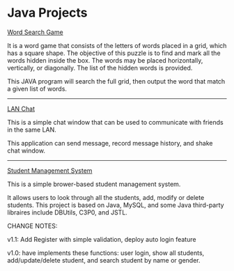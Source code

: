 # Java Projects

<a href="https://github.com/yogggithub/JavaProjects/tree/master/WordSearchGame">Word Search Game</a>

It is a word game that consists of the letters of words placed in a grid, which has a square shape. The objective of this puzzle is to find and mark all the words hidden inside the box. The words may be placed horizontally, vertically, or diagonally. The list of the hidden words is provided.

This JAVA program will search the full grid, then output the word that match a given list of words. 

<HR>

<a href="https://github.com/yogggithub/Java_Porjects/blob/master/LAN_Chat.jar">LAN Chat</a>

This is a simple chat window that can be used to communicate with friends in the same LAN.

This application can send message, record message history, and shake chat window.

<HR>
  

<a href="https://github.com/yogggithub/Java_Projects/tree/StudentManagementSystem">Student Management System</a>

This is a simple brower-based student management system.

It allows users to look through all the students, add, modify or delete students.
This project is based on Java, MySQL, and some Java third-party libraires include DBUtils, C3P0, and JSTL.

CHANGE NOTES:

v1.1: Add Register with simple validation, deploy auto login feature

v1.0: have implements these functions: user login, show all students, add/update/delete student, and search student by name or gender.
